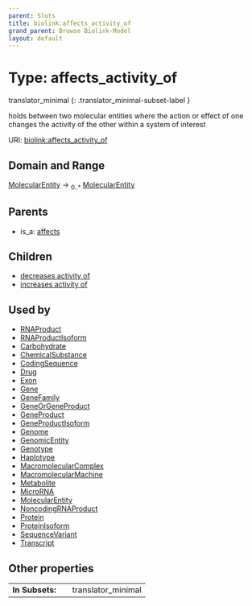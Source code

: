 ```yaml
---
parent: Slots
title: biolink:affects_activity_of
grand_parent: Browse Biolink-Model
layout: default
---
```


# Type: affects_activity_of

translator_minimal
{: .translator_minimal-subset-label }


holds between two molecular entities where the action or effect of one changes the activity of the other within a system of interest

URI: [biolink:affects_activity_of](https://w3id.org/biolink/vocab/affects_activity_of)

## Domain and Range

[MolecularEntity](MolecularEntity.md) ->  <sub>0..*</sub> [MolecularEntity](MolecularEntity.md)

## Parents

 *  is_a: [affects](affects.md)

## Children

 *  [decreases activity of](decreases_activity_of.md)
 *  [increases activity of](increases_activity_of.md)

## Used by

 * [RNAProduct](RNAProduct.md)
 * [RNAProductIsoform](RNAProductIsoform.md)
 * [Carbohydrate](Carbohydrate.md)
 * [ChemicalSubstance](ChemicalSubstance.md)
 * [CodingSequence](CodingSequence.md)
 * [Drug](Drug.md)
 * [Exon](Exon.md)
 * [Gene](Gene.md)
 * [GeneFamily](GeneFamily.md)
 * [GeneOrGeneProduct](GeneOrGeneProduct.md)
 * [GeneProduct](GeneProduct.md)
 * [GeneProductIsoform](GeneProductIsoform.md)
 * [Genome](Genome.md)
 * [GenomicEntity](GenomicEntity.md)
 * [Genotype](Genotype.md)
 * [Haplotype](Haplotype.md)
 * [MacromolecularComplex](MacromolecularComplex.md)
 * [MacromolecularMachine](MacromolecularMachine.md)
 * [Metabolite](Metabolite.md)
 * [MicroRNA](MicroRNA.md)
 * [MolecularEntity](MolecularEntity.md)
 * [NoncodingRNAProduct](NoncodingRNAProduct.md)
 * [Protein](Protein.md)
 * [ProteinIsoform](ProteinIsoform.md)
 * [SequenceVariant](SequenceVariant.md)
 * [Transcript](Transcript.md)

## Other properties

|  |  |  |
| --- | --- | --- |
| **In Subsets:** | | translator_minimal |

